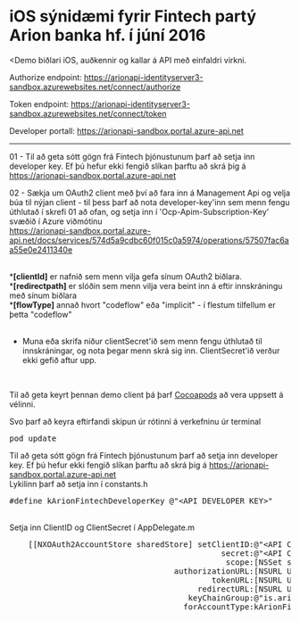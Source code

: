 # iOS sýnidæmi fyrir Fintech partý Arion banka hf. í júní 2016 
<Demo biðlari iOS, auðkennir og kallar á API með einfaldri virkni.

Authorize endpoint:
https://arionapi-identityserver3-sandbox.azurewebsites.net/connect/authorize

Token endpoint:
https://arionapi-identityserver3-sandbox.azurewebsites.net/connect/token

Developer portall: 
https://arionapi-sandbox.portal.azure-api.net


--------------------------------------------------------------------------------------------------

01 - Til að geta sótt gögn frá Fintech þjónustunum þarf að setja inn developer key. Ef þú hefur ekki fengið slíkan þarftu að skrá þig á https://arionapi-sandbox.portal.azure-api.net<br>

02 - Sækja um OAuth2 client með því að fara inn á Management Api og velja búa til nýjan client - til þess þarf að nota developer-key'inn sem menn fengu úthlutað í skrefi 01 að ofan, og setja inn í 'Ocp-Apim-Subscription-Key' svæðið í Azure viðmótinu<br>
https://arionapi-sandbox.portal.azure-api.net/docs/services/574d5a9cdbc60f015c0a5974/operations/57507fac6aa55e0e2411340e

<br>
*<b>[clientId]</b> er nafnið sem menn vilja gefa sínum OAuth2 biðlara.<br> 
*<b>[redirectpath]</b> er slóðin sem menn vilja vera beint inn á eftir innskráningu með sínum biðlara<br>
*<b>[flowType]</b> annað hvort "codeflow" eða "implicit" - í flestum tilfellum er þetta "codeflow"<br><br>

- Muna eða skrifa niður clientSecret'ið sem menn fengu úthlutað til innskráningar, og nota þegar menn skrá sig inn. ClientSecret'ið verður ekki gefið aftur upp.<br>
<br>



Til að geta keyrt þennan demo client þá þarf <a href="https://guides.cocoapods.org/using/getting-started.html">Cocoapods</a> að vera uppsett á vélinni. 

Svo þarf að keyra eftirfandi skipun úr rótinni á verkefninu úr terminal
<div class="highlight highlight-source-shell"><pre>pod update</pre></div>


Til að geta sótt gögn frá Fintech þjónustunum þarf að setja inn developer key. Ef þú hefur ekki fengið slíkan þarftu að skrá þig á https://arionapi-sandbox.portal.azure-api.net
<br/>
Lykilinn þarf að setja inn í constants.h
<div class="highlight highlight-source-shell"><pre>#define kArionFintechDeveloperKey @"&lt;API DEVELOPER KEY&gt;"</pre></div>
<br/>
Setja inn ClientID og ClientSecret í AppDelegate.m
<div class="highlight highlight-source-shell"><pre>
    [[NXOAuth2AccountStore sharedStore] setClientID:@"&lt;API CLIENT ID&gt;"
                                             secret:@"&lt;API CLIENT SECRET&gt;"
                                              scope:[NSSet setWithObjects:kArionFintechAuthorizationScopes, nil]
                                   authorizationURL:[NSURL URLWithString:kArionFintechAuthorizationUrl]
                                           tokenURL:[NSURL URLWithString:kArionFintechAuthorizationTokenUrl]
                                        redirectURL:[NSURL URLWithString:kArionFintechRedirectUrl]
                                      keyChainGroup:@"is.arionfintech.ios.demo"
                                     forAccountType:kArionFintechOAuth2AccountType];

</pre></div>

<br/>

